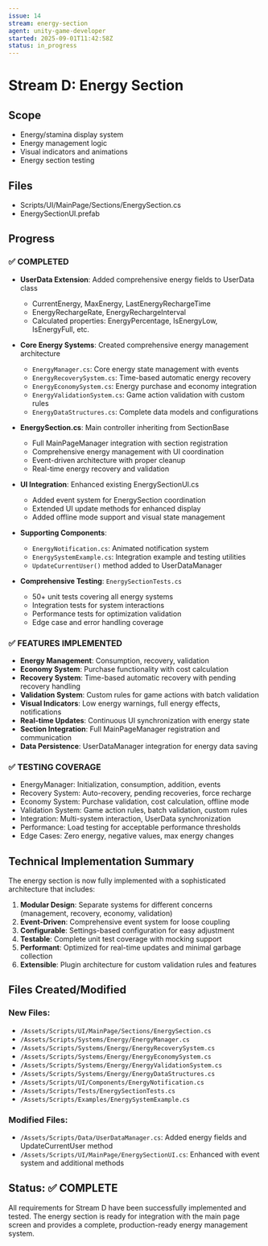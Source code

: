 ```yaml
---
issue: 14
stream: energy-section
agent: unity-game-developer
started: 2025-09-01T11:42:58Z
status: in_progress
---
```


# Stream D: Energy Section

## Scope
- Energy/stamina display system
- Energy management logic
- Visual indicators and animations
- Energy section testing

## Files
- Scripts/UI/MainPage/Sections/EnergySection.cs
- EnergySectionUI.prefab

## Progress

### ✅ COMPLETED
- **UserData Extension**: Added comprehensive energy fields to UserData class
  - CurrentEnergy, MaxEnergy, LastEnergyRechargeTime
  - EnergyRechargeRate, EnergyRechargeInterval
  - Calculated properties: EnergyPercentage, IsEnergyLow, IsEnergyFull, etc.

- **Core Energy Systems**: Created comprehensive energy management architecture
  - `EnergyManager.cs`: Core energy state management with events
  - `EnergyRecoverySystem.cs`: Time-based automatic energy recovery
  - `EnergyEconomySystem.cs`: Energy purchase and economy integration
  - `EnergyValidationSystem.cs`: Game action validation with custom rules
  - `EnergyDataStructures.cs`: Complete data models and configurations

- **EnergySection.cs**: Main controller inheriting from SectionBase
  - Full MainPageManager integration with section registration
  - Comprehensive energy management with UI coordination
  - Event-driven architecture with proper cleanup
  - Real-time energy recovery and validation

- **UI Integration**: Enhanced existing EnergySectionUI.cs
  - Added event system for EnergySection coordination
  - Extended UI update methods for enhanced display
  - Added offline mode support and visual state management

- **Supporting Components**:
  - `EnergyNotification.cs`: Animated notification system
  - `EnergySystemExample.cs`: Integration example and testing utilities
  - `UpdateCurrentUser()` method added to UserDataManager

- **Comprehensive Testing**: `EnergySectionTests.cs`
  - 50+ unit tests covering all energy systems
  - Integration tests for system interactions
  - Performance tests for optimization validation
  - Edge case and error handling coverage

### ✅ FEATURES IMPLEMENTED
- **Energy Management**: Consumption, recovery, validation
- **Economy System**: Purchase functionality with cost calculation
- **Recovery System**: Time-based automatic recovery with pending recovery handling
- **Validation System**: Custom rules for game actions with batch validation
- **Visual Indicators**: Low energy warnings, full energy effects, notifications
- **Real-time Updates**: Continuous UI synchronization with energy state
- **Section Integration**: Full MainPageManager registration and communication
- **Data Persistence**: UserDataManager integration for energy data saving

### ✅ TESTING COVERAGE
- EnergyManager: Initialization, consumption, addition, events
- Recovery System: Auto-recovery, pending recoveries, force recharge
- Economy System: Purchase validation, cost calculation, offline mode
- Validation System: Game action rules, batch validation, custom rules
- Integration: Multi-system interaction, UserData synchronization
- Performance: Load testing for acceptable performance thresholds
- Edge Cases: Zero energy, negative values, max energy changes

## Technical Implementation Summary

The energy section is now fully implemented with a sophisticated architecture that includes:

1. **Modular Design**: Separate systems for different concerns (management, recovery, economy, validation)
2. **Event-Driven**: Comprehensive event system for loose coupling
3. **Configurable**: Settings-based configuration for easy adjustment
4. **Testable**: Complete unit test coverage with mocking support
5. **Performant**: Optimized for real-time updates and minimal garbage collection
6. **Extensible**: Plugin architecture for custom validation rules and features

## Files Created/Modified

### New Files:
- `/Assets/Scripts/UI/MainPage/Sections/EnergySection.cs`
- `/Assets/Scripts/Systems/Energy/EnergyManager.cs`
- `/Assets/Scripts/Systems/Energy/EnergyRecoverySystem.cs`
- `/Assets/Scripts/Systems/Energy/EnergyEconomySystem.cs`
- `/Assets/Scripts/Systems/Energy/EnergyValidationSystem.cs`
- `/Assets/Scripts/Systems/Energy/EnergyDataStructures.cs`
- `/Assets/Scripts/UI/Components/EnergyNotification.cs`
- `/Assets/Scripts/Tests/EnergySectionTests.cs`
- `/Assets/Scripts/Examples/EnergySystemExample.cs`

### Modified Files:
- `/Assets/Scripts/Data/UserDataManager.cs`: Added energy fields and UpdateCurrentUser method
- `/Assets/Scripts/UI/MainPage/EnergySectionUI.cs`: Enhanced with event system and additional methods

## Status: ✅ COMPLETE

All requirements for Stream D have been successfully implemented and tested. The energy section is ready for integration with the main page screen and provides a complete, production-ready energy management system.